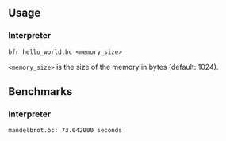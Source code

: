 ## Usage

### Interpreter
```
bfr hello_world.bc <memory_size>
```
`<memory_size>` is the size of the memory in bytes (default: 1024).

## Benchmarks

### Interpreter
```
mandelbrot.bc: 73.042000 seconds
```
